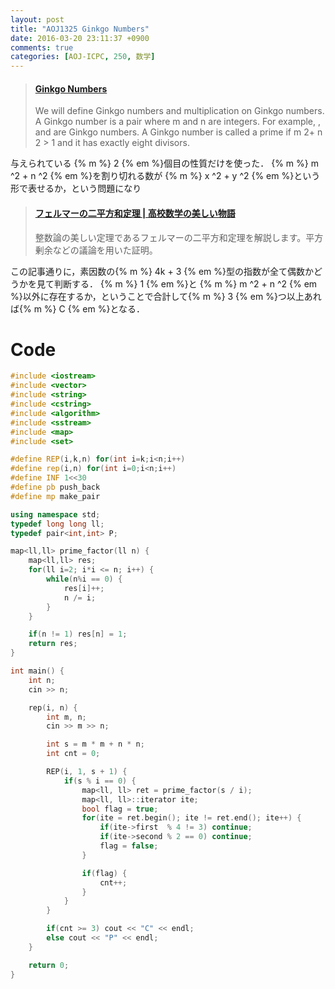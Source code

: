 ```yaml
---
layout: post
title: "AOJ1325 Ginkgo Numbers"
date: 2016-03-20 23:11:37 +0900
comments: true
categories: [AOJ-ICPC, 250, 数学]
---
```


<blockquote class="embedly-card" data-card-key="39deea93f79745829254c0652225a544" data-card-controls="0" data-card-type="article" data-card-branding="0"><h4><a href="http://judge.u-aizu.ac.jp/onlinejudge/description.jsp?id=1325">Ginkgo Numbers</a></h4><p>We will define Ginkgo numbers and multiplication on Ginkgo numbers. A Ginkgo number is a pair where m and n are integers. For example, , and are Ginkgo numbers. A Ginkgo number is called a prime if m 2+ n 2 > 1 and it has exactly eight divisors.</p></blockquote>
<script async src="//cdn.embedly.com/widgets/platform.js" charset="UTF-8"></script>

<!-- more -->

与えられている {% m %} 2 {% em %}個目の性質だけを使った． {% m %} m ^2 + n ^2 {% em %}を割り切れる数が {% m %} x ^2 + y ^2 {% em %}という形で表せるか，という問題になり

<blockquote class="embedly-card" data-card-key="39deea93f79745829254c0652225a544" data-card-controls="0" data-card-type="article" data-card-branding="0"><h4><a href="http://mathtrain.jp/twosquare">フェルマーの二平方和定理 | 高校数学の美しい物語</a></h4><p>整数論の美しい定理であるフェルマーの二平方和定理を解説します。平方剰余などの議論を用いた証明。</p></blockquote>
<script async src="//cdn.embedly.com/widgets/platform.js" charset="UTF-8"></script>

この記事通りに，素因数の{% m %} 4k + 3 {% em %}型の指数が全て偶数かどうかを見て判断する． {% m %} 1 {% em %}と {% m %} m ^2 + n ^2 {% em %}以外に存在するか，ということで合計して{% m %} 3 {% em %}つ以上あれば{% m %} C {% em %}となる．


# Code

```cpp
#include <iostream>
#include <vector>
#include <string>
#include <cstring>
#include <algorithm>
#include <sstream>
#include <map>
#include <set>

#define REP(i,k,n) for(int i=k;i<n;i++)
#define rep(i,n) for(int i=0;i<n;i++)
#define INF 1<<30
#define pb push_back
#define mp make_pair

using namespace std;
typedef long long ll;
typedef pair<int,int> P;

map<ll,ll> prime_factor(ll n) {
	map<ll,ll> res;
	for(ll i=2; i*i <= n; i++) {
		while(n%i == 0) {
			res[i]++;
			n /= i;
		}
	}

	if(n != 1) res[n] = 1;
	return res;
}

int main() {
	int n;
	cin >> n;

	rep(i, n) {
		int m, n;
		cin >> m >> n;

		int s = m * m + n * n;
		int cnt = 0;

		REP(i, 1, s + 1) {
			if(s % i == 0) {
				map<ll, ll> ret = prime_factor(s / i);
				map<ll, ll>::iterator ite;
				bool flag = true;
				for(ite = ret.begin(); ite != ret.end(); ite++) {
					if(ite->first  % 4 != 3) continue;
					if(ite->second % 2 == 0) continue;
					flag = false;
				}

				if(flag) {
					cnt++;
				}
			}
		}

		if(cnt >= 3) cout << "C" << endl;
		else cout << "P" << endl;
	}

	return 0;
}
```

